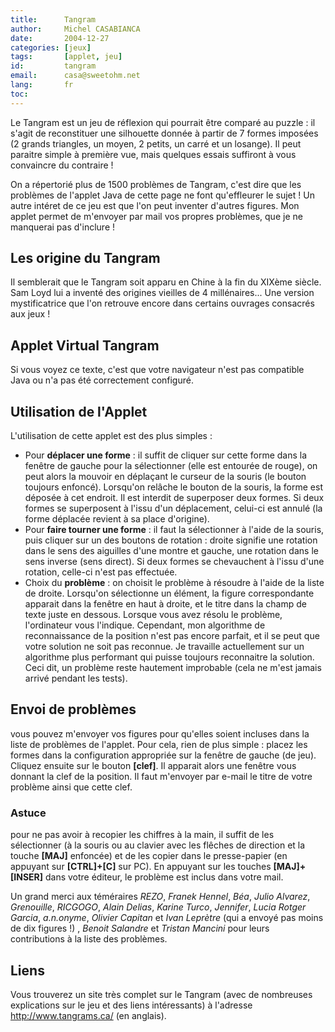 ```yaml
---
title:      Tangram
author:     Michel CASABIANCA
date:       2004-12-27
categories: [jeux]
tags:       [applet, jeu]
id:         tangram
email:      casa@sweetohm.net
lang:       fr
toc:        
---
```


Le Tangram est un jeu de réflexion qui pourrait être comparé au puzzle : il s'agit de reconstituer une silhouette donnée à partir de 7 formes imposées (2 grands triangles, un moyen, 2 petits, un carré et un losange). Il peut paraitre simple à première vue, mais quelques essais suffiront à vous convaincre du contraire !

<!--more-->

On a répertorié plus de 1500 problèmes de Tangram, c'est dire que les problèmes de l'applet Java de cette page ne font qu'effleurer le sujet ! Un autre intéret de ce jeu est que l'on peut inventer d'autres figures. Mon applet permet de m'envoyer par mail vos propres problèmes, que je ne manquerai pas d'inclure !

Les origine du Tangram
----------------------

Il semblerait que le Tangram soit apparu en Chine à la fin du XIXème siècle. Sam Loyd lui a inventé des origines vieilles de 4 millénaires... Une version mystificatrice que l'on retrouve encore dans certains ouvrages consacrés aux jeux !

Applet Virtual Tangram
----------------------

<applet code="tangram.class" codebase="../java/tangram" width="650" height="390">
<p class="applet-error">Si vous voyez ce texte, c'est que votre navigateur n'est pas compatible Java ou n'a pas été correctement configuré.</p>
</applet>

Utilisation de l'Applet
-----------------------

L'utilisation de cette applet est des plus simples :

- Pour **déplacer une forme** : il suffit de cliquer sur cette forme dans la fenêtre de gauche pour la sélectionner (elle est entourée de rouge), on peut alors la mouvoir en déplaçant le curseur de la souris (le bouton toujours enfoncé). Lorsqu'on relâche le bouton de la souris, la forme est déposée à cet endroit. Il est interdit de superposer deux formes. Si deux formes se superposent à l'issu d'un déplacement, celui-ci est annulé (la forme déplacée revient à sa place d'origine).
- Pour **faire tourner une forme** : il faut la sélectionner à l'aide de la souris, puis cliquer sur un des boutons de rotation : droite signifie une rotation dans le sens des aiguilles d'une montre et gauche, une rotation dans le sens inverse (sens direct). Si deux formes se chevauchent à l'issu d'une rotation, celle-ci n'est pas effectuée.
- Choix du **problème** : on choisit le problème à résoudre à l'aide de la liste de droite. Lorsqu'on sélectionne un élément, la figure correspondante apparait dans la fenêtre en haut à droite, et le titre dans la champ de texte juste en dessous. Lorsque vous avez résolu le problème, l'ordinateur vous l'indique. Cependant, mon algorithme de reconnaissance de la position n'est pas encore parfait, et il se peut que votre solution ne soit pas reconnue. Je travaille actuellement sur un algorithme plus performant qui puisse toujours reconnaitre la solution. Ceci dit, un problème reste hautement improbable (cela ne m'est jamais arrivé pendant les tests).

Envoi de problèmes
------------------

vous pouvez m'envoyer vos figures pour qu'elles soient incluses dans la liste de problèmes de l'applet. Pour cela, rien de plus simple : placez les formes dans la configuration appropriée sur la fenêtre de gauche (de jeu). Cliquez ensuite sur le bouton **[clef]**. Il apparait alors une fenêtre vous donnant la clef de la position. Il faut m'envoyer par e-mail le titre de votre problème ainsi que cette clef.

### Astuce

pour ne pas avoir à recopier les chiffres à la main, il suffit de les sélectionner (à la souris ou au clavier avec les flêches de direction et la touche **[MAJ]** enfoncée) et de les copier dans le presse-papier (en appuyant sur **[CTRL]+[C]** sur PC). En appuyant sur les touches **[MAJ]+[INSER]** dans votre éditeur, le problème est inclus dans votre mail.

Un grand merci aux téméraires *REZO*, *Franek Hennel*, *Béa*, *Julio Alvarez*, *Grenouille*, *RICGOGO*, *Alain Delias*, *Karine Turco*, *Jennifer*, *Lucia Rotger Garcia*, *a.n.onyme*, *Olivier Capitan* et *Ivan Leprètre* (qui a envoyé pas moins de dix figures !) , *Benoit Salandre* et *Tristan Mancini* pour leurs contributions à la liste des problèmes.

Liens
-----

Vous trouverez un site très complet sur le Tangram (avec de nombreuses explications sur le jeu et des liens intéressants) à l'adresse <http://www.tangrams.ca/> (en anglais).
